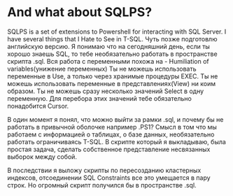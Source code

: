 # And what about SQLPS?
SQLPS is a set of extensions to Powershell for interacting with SQL Server.
I have several things that I Hate to See in T-SQL.
Чуть позже подготовлю английскую версию.
Я понимаю что на сегодняшний день, если ты хорошо знаешь SQL, то тебе необязательно работать в пространстве скрипта .sql.
Вся работа с переменными похожа на - Humiliation of variables(унижение переменных)
Ты не можешь использовать переменные в Use, а только через хранимые процедуры EXEC.
Ты не можешь использовать переменные в представлениях(View) ни коим образом.
Ты не можешь сразу несколько значений Select в одну переменную.
Для перебора этих значений тебе обязательно понадобится Cursor.

В один момент я понял, что можно выйти за рамки .sql, и почему бы не работать в привычной оболочке например .PS1?
Смысл в том что мы работаем с информацией о таблицах, о базе данных, необязательно работать ограничиваясь T-SQL.
В скрипте который я выкладываю, была простая задача, сделать собственное представление несвязанных выборок между собой.

В последствии я выложу скрипты по пересозданию кластерных индексов, отсоединении SQL Constraints все это умещается в пару строк.
Но огромный скрипт получился бы в пространстве .sql.

